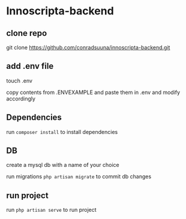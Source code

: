 # Innoscripta-backend

## clone repo
git clone https://github.com/conradsuuna/innoscripta-backend.git

## add .env file
touch .env

copy contents from .ENVEXAMPLE and paste them in .env and modify accordingly

## Dependencies
run `composer install` to install dependencies

## DB
create a mysql db with a name of your choice

run migrations `php artisan migrate` to commit db changes

## run project
run `php artisan serve` to run project
